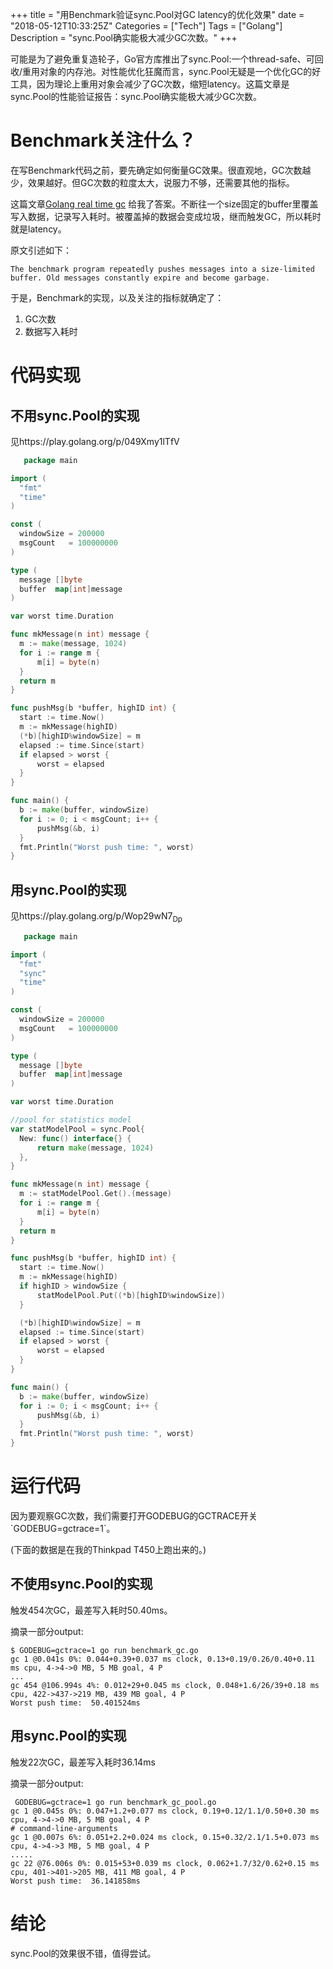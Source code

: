 +++
title = "用Benchmark验证sync.Pool对GC latency的优化效果"
date = "2018-05-12T10:33:25Z"
Categories = ["Tech"]
Tags = ["Golang"]
Description = "sync.Pool确实能极大减少GC次数。"
+++


可能是为了避免重复造轮子，Go官方库推出了sync.Pool:一个thread-safe、可回收/重用对象的内存池。对性能优化狂魔而言，sync.Pool无疑是一个优化GC的好工具，因为理论上重用对象会减少了GC次数，缩短latency。这篇文章是sync.Pool的性能验证报告：sync.Pool确实能极大减少GC次数。

# Benchmark关注什么？

在写Benchmark代码之前，要先确定如何衡量GC效果。很直观地，GC次数越少，效果越好。但GC次数的粒度太大，说服力不够，还需要其他的指标。

这篇文章[Golang real time
gc](https://making.pusher.com/golangs-real-time-gc-in-theory-and-practice/)
给我了答案。不断往一个size固定的buffer里覆盖写入数据，记录写入耗时。被覆盖掉的数据会变成垃圾，继而触发GC，所以耗时就是latency。

原文引述如下：

    The benchmark program repeatedly pushes messages into a size-limited buffer. Old messages constantly expire and become garbage.

于是，Benchmark的实现，以及关注的指标就确定了：

1.  GC次数
2.  数据写入耗时

# 代码实现

## 不用sync.Pool的实现

见https://play.golang.org/p/049Xmy1lTfV

``` go
   package main

import (
  "fmt"
  "time"
)

const (
  windowSize = 200000
  msgCount   = 100000000
)

type (
  message []byte
  buffer  map[int]message
)

var worst time.Duration

func mkMessage(n int) message {
  m := make(message, 1024)
  for i := range m {
      m[i] = byte(n)
  }
  return m
}

func pushMsg(b *buffer, highID int) {
  start := time.Now()
  m := mkMessage(highID)
  (*b)[highID%windowSize] = m
  elapsed := time.Since(start)
  if elapsed > worst {
      worst = elapsed
  }
}

func main() {
  b := make(buffer, windowSize)
  for i := 0; i < msgCount; i++ {
      pushMsg(&b, i)
  }
  fmt.Println("Worst push time: ", worst)
}
```

## 用sync.Pool的实现

见https://play.golang.org/p/Wop29wN7<sub>Dp</sub>

``` go
   package main

import (
  "fmt"
  "sync"
  "time"
)

const (
  windowSize = 200000
  msgCount   = 100000000
)

type (
  message []byte
  buffer  map[int]message
)

var worst time.Duration

//pool for statistics model
var statModelPool = sync.Pool{
  New: func() interface{} {
      return make(message, 1024)
  },
}

func mkMessage(n int) message {
  m := statModelPool.Get().(message)
  for i := range m {
      m[i] = byte(n)
  }
  return m
}

func pushMsg(b *buffer, highID int) {
  start := time.Now()
  m := mkMessage(highID)
  if highID > windowSize {
      statModelPool.Put((*b)[highID%windowSize])
  }

  (*b)[highID%windowSize] = m
  elapsed := time.Since(start)
  if elapsed > worst {
      worst = elapsed
  }
}

func main() {
  b := make(buffer, windowSize)
  for i := 0; i < msgCount; i++ {
      pushMsg(&b, i)
  }
  fmt.Println("Worst push time: ", worst)
}
```

# 运行代码

因为要观察GC次数，我们需要打开GODEBUG的GCTRACE开关\`GODEBUG=gctrace=1\`。

(下面的数据是在我的Thinkpad T450上跑出来的。)

## 不使用sync.Pool的实现

触发454次GC，最差写入耗时50.40ms。

摘录一部分output:

``` shell
$ GODEBUG=gctrace=1 go run benchmark_gc.go
gc 1 @0.041s 0%: 0.044+0.39+0.037 ms clock, 0.13+0.19/0.26/0.40+0.11 ms cpu, 4->4->0 MB, 5 MB goal, 4 P
...
gc 454 @106.994s 4%: 0.012+29+0.045 ms clock, 0.048+1.6/26/39+0.18 ms cpu, 422->437->219 MB, 439 MB goal, 4 P
Worst push time:  50.401524ms
```

## 用sync.Pool的实现

触发22次GC，最差写入耗时36.14ms

摘录一部分output:

``` shell
 GODEBUG=gctrace=1 go run benchmark_gc_pool.go 
gc 1 @0.045s 0%: 0.047+1.2+0.077 ms clock, 0.19+0.12/1.1/0.50+0.30 ms cpu, 4->4->0 MB, 5 MB goal, 4 P
# command-line-arguments
gc 1 @0.007s 6%: 0.051+2.2+0.024 ms clock, 0.15+0.32/2.1/1.5+0.073 ms cpu, 4->4->3 MB, 5 MB goal, 4 P
.....
gc 22 @76.006s 0%: 0.015+53+0.039 ms clock, 0.062+1.7/32/0.62+0.15 ms cpu, 401->401->205 MB, 411 MB goal, 4 P
Worst push time:  36.141858ms
```

# 结论

sync.Pool的效果很不错，值得尝试。
